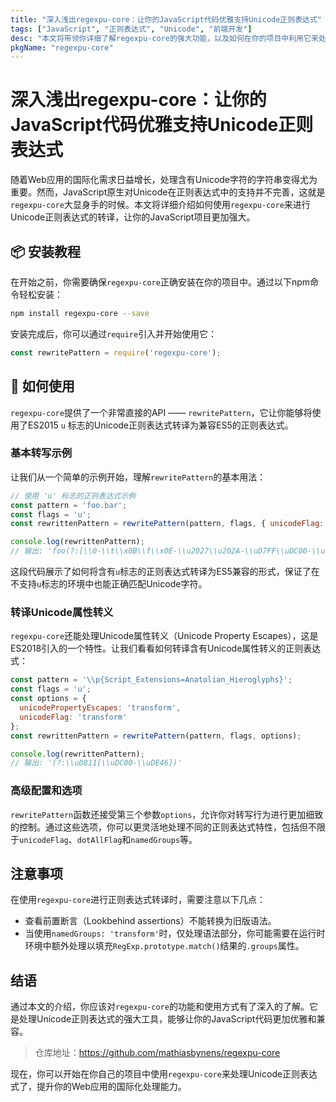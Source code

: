 ```yaml
---
title: "深入浅出regexpu-core：让你的JavaScript代码优雅支持Unicode正则表达式"
tags: ["JavaScript", "正则表达式", "Unicode", "前端开发"]
desc: "本文将带领你详细了解regexpu-core的强大功能，以及如何在你的项目中利用它来处理Unicode正则表达式，从而写出更加健壮和兼容的前端代码。"
pkgName: "regexpu-core"
---
```


# 深入浅出regexpu-core：让你的JavaScript代码优雅支持Unicode正则表达式

随着Web应用的国际化需求日益增长，处理含有Unicode字符的字符串变得尤为重要。然而，JavaScript原生对Unicode在正则表达式中的支持并不完善，这就是`regexpu-core`大显身手的时候。本文将详细介绍如何使用`regexpu-core`来进行Unicode正则表达式的转译，让你的JavaScript项目更加强大。

## 📦 安装教程

在开始之前，你需要确保`regexpu-core`正确安装在你的项目中。通过以下npm命令轻松安装：

```bash
npm install regexpu-core --save
```

安装完成后，你可以通过`require`引入并开始使用它：

```javascript
const rewritePattern = require('regexpu-core');
```

## 🚀 如何使用

`regexpu-core`提供了一个非常直接的API —— `rewritePattern`，它让你能够将使用了ES2015 `u` 标志的Unicode正则表达式转译为兼容ES5的正则表达式。

### 基本转写示例

让我们从一个简单的示例开始，理解`rewritePattern`的基本用法：

```javascript
// 使用 'u' 标志的正则表达式示例
const pattern = 'foo.bar';
const flags = 'u';
const rewrittenPattern = rewritePattern(pattern, flags, { unicodeFlag: "transform" });

console.log(rewrittenPattern);
// 输出: 'foo(?:[\\0-\\t\\x0B\\f\\x0E-\\u2027\\u202A-\\uD7FF\\uDC00-\\uFFFF]|[\\uD800-\\uDBFF][\\uDC00-\\uDFFF]|[\\uD800-\\uDBFF])bar'
```

这段代码展示了如何将含有`u`标志的正则表达式转译为ES5兼容的形式，保证了在不支持`u`标志的环境中也能正确匹配Unicode字符。

### 转译Unicode属性转义

`regexpu-core`还能处理Unicode属性转义（Unicode Property Escapes），这是ES2018引入的一个特性。让我们看看如何转译含有Unicode属性转义的正则表达式：

```javascript
const pattern = '\\p{Script_Extensions=Anatolian_Hieroglyphs}';
const flags = 'u';
const options = {
  unicodePropertyEscapes: 'transform',
  unicodeFlag: 'transform'
};
const rewrittenPattern = rewritePattern(pattern, flags, options);

console.log(rewrittenPattern);
// 输出: '(?:\\uD811[\\uDC00-\\uDE46])'
```

### 高级配置和选项

`rewritePattern`函数还接受第三个参数`options`，允许你对转写行为进行更加细致的控制。通过这些选项，你可以更灵活地处理不同的正则表达式特性，包括但不限于`unicodeFlag`、`dotAllFlag`和`namedGroups`等。

## 注意事项

在使用`regexpu-core`进行正则表达式转译时，需要注意以下几点：

- 查看前置断言（Lookbehind assertions）不能转换为旧版语法。
- 当使用`namedGroups: 'transform'`时，仅处理语法部分，你可能需要在运行时环境中额外处理以填充`RegExp.prototype.match()`结果的`.groups`属性。

## 结语

通过本文的介绍，你应该对`regexpu-core`的功能和使用方式有了深入的了解。它是处理Unicode正则表达式的强大工具，能够让你的JavaScript代码更加优雅和兼容。

> 仓库地址：https://github.com/mathiasbynens/regexpu-core

现在，你可以开始在你自己的项目中使用`regexpu-core`来处理Unicode正则表达式了，提升你的Web应用的国际化处理能力。